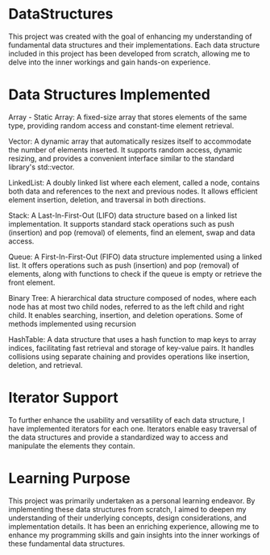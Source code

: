 # DataStructures
This project was created with the goal of enhancing my understanding of fundamental data structures and their implementations. Each data structure included in this project has been developed from scratch, allowing me to delve into the inner workings and gain hands-on experience.


# Data Structures Implemented
Array - Static Array: A fixed-size array that stores elements of the same type, providing random access and constant-time element retrieval.

Vector: A dynamic array that automatically resizes itself to accommodate the number of elements inserted. It supports random access, dynamic resizing, and provides a convenient interface similar to the standard library's std::vector.

LinkedList: A doubly linked list where each element, called a node, contains both data and references to the next and previous nodes. It allows efficient element insertion, deletion, and traversal in both directions.

Stack: A Last-In-First-Out (LIFO) data structure based on a linked list implementation. It supports standard stack operations such as push (insertion) and pop (removal) of elements, find an element, swap and data access.

Queue: A First-In-First-Out (FIFO) data structure implemented using a linked list. It offers operations such as push (insertion) and pop (removal) of elements, along with functions to check if the queue is empty or retrieve the front element.

Binary Tree: A hierarchical data structure composed of nodes, where each node has at most two child nodes, referred to as the left child and right child. It enables searching, insertion, and deletion operations. Some of methods implemented using recursion

HashTable: A data structure that uses a hash function to map keys to array indices, facilitating fast retrieval and storage of key-value pairs. It handles collisions using separate chaining and provides operations like insertion, deletion, and retrieval.

# Iterator Support
To further enhance the usability and versatility of each data structure, I have implemented iterators for each one. Iterators enable easy traversal of the data structures and provide a standardized way to access and manipulate the elements they contain.

# Learning Purpose
This project was primarily undertaken as a personal learning endeavor. By implementing these data structures from scratch, I aimed to deepen my understanding of their underlying concepts, design considerations, and implementation details. It has been an enriching experience, allowing me to enhance my programming skills and gain insights into the inner workings of these fundamental data structures.
